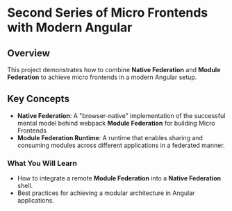 # Second Series of Micro Frontends with Modern Angular

## Overview
This project demonstrates how to combine **Native Federation** and **Module Federation** to achieve micro frontends in a modern Angular setup.

## Key Concepts
- **Native Federation**: A "browser-native" implementation of the successful mental model behind webpack **Module Federation** for building Micro Frontends
- **Module Federation Runtime**: A runtime that enables sharing and consuming modules across different applications in a federated manner.

### What You Will Learn
- How to integrate a remote **Module Federation** into a **Native Federation** shell.
- Best practices for achieving a modular architecture in Angular applications.
